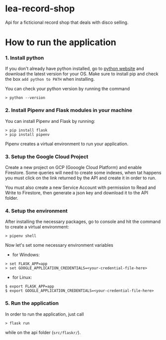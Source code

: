 # lea-record-shop
Api for a ficticional record shop that deals with disco selling.

# How to run the application

### 1. Install python

If you don't already have python installed, go to [python website](https://www.python.org/) and download the latest version for your OS. Make sure to install pip and check the box `add python to PATH` when installing.

You can check your python version by running the command

```
> python --version
```

### 2. Install Pipenv and Flask modules in your machine

You can install Pipenv and Flask by running:

```
> pip install flask
> pip install pipenv
```

Pipenv creates a virtual environment to run your application.

### 3. Setup the Google Cloud Project

Create a new project on GCP (Gooogle Cloud Platform) and enable Firestore.
Some queries will need to create some indexes, when tat happens you must click on the link returned by the API and create it in order to run.

You must also create a new Service Account with permission to Read and Write to Firestore, then generate a json key and download it to the API folder.

### 4. Setup the environment

After installing the necessary packages, go to console and hit the command to create a virtual environment:

```
> pipenv shell
```

Now let's set some necessary environment variables

* for Windows:

```
> set FLASK_APP=app
> set GOOGLE_APPLICATION_CREDENTIALS=<your-credential-file-here>
```

* for Linux:

```
$ export FLASK_APP=app
$ export GOOGLE_APPLICATION_CREDENTIALS=<your-credential-file-here>
```

### 5. Run the application

In order to run the application, just call

```
> flask run
```

while on the api folder (`src/flaskr/`).
